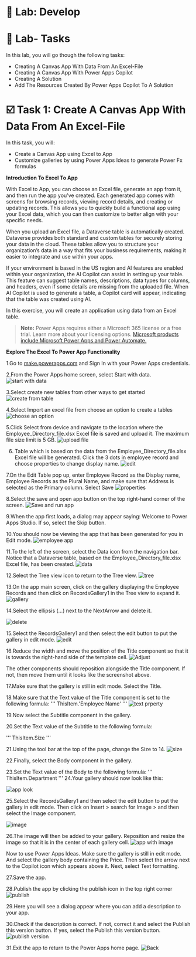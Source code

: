 # **🚀 Lab: Develop**
# **📝 Lab- Tasks**

In this lab, you will go though the following tasks:

+ Creating A Canvas App With Data From An Excel-File
+ Creating A Canvas App With Power Apps Copilot
+ Creating A Solution
+ Add The Resources Created By Power Apps Copilot To A Solution
  
# **☑️ Task 1: Create A Canvas App With Data From An Excel-File**
In this task, you will:

+ Create a Canvas App using Excel to App
+ Customize galleries by using Power Apps Ideas to generate Power Fx formulas
  
**Introduction To Excel To App**

With Excel to App, you can choose an Excel file, generate an app from it, and then run the app you've created. Each generated app comes with screens for browsing records, viewing record details, and creating or updating records. This allows you to quickly build a functional app using your Excel data, which you can then customize to better align with your specific needs.

When you upload an Excel file, a Dataverse table is automatically created. Dataverse provides both standard and custom tables for securely storing your data in the cloud. These tables allow you to structure your organization’s data in a way that fits your business requirements, making it easier to integrate and use within your apps.

If your environment is based in the US region and AI features are enabled within your organization, the AI Copilot can assist in setting up your table. This feature can suggest table names, descriptions, data types for columns, and headers, even if some details are missing from the uploaded file. When AI Copilot is used to generate a table, a Copilot card will appear, indicating that the table was created using AI.

In this exercise, you will create an application using data from an Excel table.

> **Note:** Power Apps requires either a Microsoft 365 license or a free trial. Learn more about your licensing options. [Microsoft products include Microsoft Power Apps and Power Automate.](https://learn.microsoft.com/en-us/power-platform/admin/pricing-billing-skus)

**Explore The Excel To Power App Functionality**

1.Go to [make.powerapps.com](https://make.powerapps.com/) and Sign In with your Power Apps credentials.

2.From the Power Apps home screen, select Start with data.
![start with data](https://github.com/AishuSrini/PowerApps-with-data/blob/main/images/start-with-data.png)

3.Select create new tables from other ways to get started
![create from table](https://github.com/AishuSrini/PowerApps-with-data/blob/main/images/other-ways-to-start.png)

4.Select Import an excel file from choose an option to create a tables
![choose an option](https://github.com/AishuSrini/PowerApps-with-data/blob/main/images/choose-option.png)

5.Click Select from device and navigate to the location where the Employee_Directory_file.xlsx Excel file is saved and upload it. The maximum file size limit is 5 GB.
![upload file](https://github.com/AishuSrini/PowerApps-with-data/blob/main/images/import-excel.png)

6. Table which is based on the data from the Employee_Directory_file.xlsx Excel file will be generated. Click the 3 dots in employee record and choose properties to change display name.
![edit](https://github.com/AishuSrini/PowerApps-with-data/blob/main/images/edit-table-name.png)

7.On the Edit Table pop up, enter  Employee Record as the Display name, Employee Records as the Plural Name, and make sure that Address is selected as the Primary column. Select Save
![properties](https://github.com/AishuSrini/PowerApps-with-data/blob/main/images/properties.png)

8.Select the save and open app button on the top right-hand corner of the screen.
![Save and run app](https://github.com/AishuSrini/PowerApps-with-data/blob/main/images/save-and-open-app.png)

9.When the app first loads, a dialog may appear saying: Welcome to Power Apps Studio. If so, select the Skip button.

10.You should now be viewing the app that has been generated for you in Edit mode.
![employee app](https://github.com/AishuSrini/PowerApps-with-data/blob/main/images/employee-app.png)

11.To the left of the screen, select the Data icon from the navigation bar. Notice that a Dataverse table, based on the Employee_Directory_file.xlsx Excel file, has been created.
![data](https://github.com/AishuSrini/PowerApps-with-data/blob/main/images/data.png)

12.Select the Tree view icon to return to the Tree view.
![tree](https://github.com/AishuSrini/PowerApps-with-data/blob/main/images/tree.png)

13.On the app main screen, click on the gallery displaying the Employee Records and then click on RecordsGallery1 in the Tree view to expand it.
![gallery](https://github.com/AishuSrini/PowerApps-with-data/blob/main/images/gallery.png)

14.Select the ellipsis (…) next to the NextArrow and delete it.

![delete](https://github.com/AishuSrini/PowerApps-with-data/blob/main/images/next%20arrow%20delete.png)

15.Select the RecordsGallery1 and then select the edit button to put the gallery in edit mode.
![edit](https://github.com/AishuSrini/PowerApps-with-data/blob/main/images/edit.png)

16.Reduce the width and move the position of the Title component so that it is towards the right-hand side of the template cell.
![Adjust](https://github.com/AishuSrini/PowerApps-with-data/blob/main/images/Adjust.png)

The other components should reposition alongside the Title component. If not, then move them until it looks like the screenshot above.

17.Make sure that the gallery is still in edit mode. Select the Title.

18.Make sure that the Text value of the Title component is set to the following formula:
'''
ThisItem.'Employee Name'
'''
![text prperty](https://github.com/AishuSrini/PowerApps-with-data/blob/main/images/text%20property.png)

19.Now select the Subtitle component in the gallery.

20.Set the Text value of the Subtitle to the following formula:

'''
ThisItem.Size
'''

21.Using the tool bar at the top of the page, change the Size to 14.
![size](https://github.com/AishuSrini/PowerApps-with-data/blob/main/images/size.png)

22.Finally, select the Body component in the gallery.

23.Set the Text value of the Body to the following formula:
'''
ThisItem.Department
'''
24.Your gallery should now look like this:

![app look](https://github.com/AishuSrini/PowerApps-with-data/blob/main/images/app%20look.png)

25.Select the RecordsGallery1 and then select the edit button to put the gallery in edit mode. Then click on Insert > search for Image > and then select the Image component.

![image](https://github.com/AishuSrini/PowerApps-with-data/blob/main/images/image.png)

26.The image will then be added to your gallery. Reposition and resize the image so that it is in the center of each gallery cell.
![app with image](https://github.com/AishuSrini/PowerApps-with-data/blob/main/images/app%20with%20image.png)

Now to use Power Apps Ideas. Make sure the gallery is still in edit mode. And select the gallery body containing the Price. Then select the arrow next to the Copilot icon which appears above it. Next, select Text formatting.

27.Save the app.

28.Publish the app by clicking the publish icon in the top right corner
![publish](https://github.com/AishuSrini/PowerApps-with-data/blob/main/images/publish.png)

29.Here you will see a dialog appear where you can add a description to your app. 

30.Check if the description is correct. If not, correct it and select the Publish this version button. If yes, select the Publish this version button.
![publish version](https://github.com/AishuSrini/PowerApps-with-data/blob/main/images/publish%20version.png)

31.Exit the app to return to the Power Apps home page.
![Back](https://github.com/AishuSrini/PowerApps-with-data/blob/main/images/back.png)
